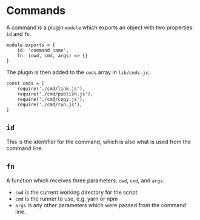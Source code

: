<!-- @format -->

# Commands

A command is a plugin `module` which exports an object with two
properties: `id` and `fn`.

```
module.exports = {
    id: 'command name',
    fn: (cwd, cmd, args) => {}
}
```

The plugin is then added to the `cmds` array in `lib/cmds.js`:

```
const cmds = [
    require('./cmd/link.js'),
    require('./cmd/publish.js'),
    require('./cmd/copy.js'),
    require('./cmd/run.js'),
]
```

## `id`

This is the identifier for the command, which is also what is used from
the command line.

## `fn`

A function which receives three parameters: `cwd`, `cmd`, and `args`.

-   `cwd` is the current working directory for the script
-   `cmd` is the runner to use, e.g. yarn or npm
-   `args` is any other parameters which were passed from the command
    line.
